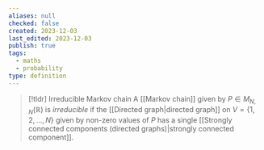 ```yaml
---
aliases: null
checked: false
created: 2023-12-03
last_edited: 2023-12-03
publish: true
tags:
  - maths
  - probability
type: definition
---
```

>[!tldr] Irreducible Markov chain
>A [[Markov chain]] given by $P \in M_{N,N}(\mathbb{R})$ is *irreducible* if the [[Directed graph|directed graph]] on $V = \{1, 2, \ldots, N\}$ given by non-zero values of $P$ has a single [[Strongly connected components (directed graphs)|strongly connected component]].

